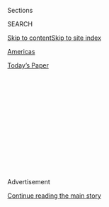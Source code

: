 <div id="app">

<div>

<div>

<div>

<div class="NYTAppHideMasthead css-1q2w90k e1suatyy0">

<div class="section css-ui9rw0 e1suatyy2">

<div class="css-eph4ug er09x8g0">

<div class="css-6n7j50">

</div>

<span class="css-1dv1kvn">Sections</span>

<div class="css-10488qs">

<span class="css-1dv1kvn">SEARCH</span>

</div>

[Skip to content](#site-content)[Skip to site
index](#site-index)

</div>

<div id="masthead-section-label" class="css-1wr3we4 eaxe0e00">

[Americas](https://www.nytimes.com/section/world/americas)

</div>

<div class="css-10698na e1huz5gh0">

</div>

</div>

<div id="masthead-bar-one" class="section hasLinks css-15hmgas e1csuq9d3">

<div class="css-uqyvli e1csuq9d0">

</div>

<div class="css-1uqjmks e1csuq9d1">

</div>

<div class="css-9e9ivx">

[](https://myaccount.nytimes.com/auth/login?response_type=cookie&client_id=vi)

</div>

<div class="css-1bvtpon e1csuq9d2">

[Today’s
Paper](https://www.nytimes.com/section/todayspaper)

</div>

</div>

</div>

</div>

<div data-aria-hidden="false">

<div id="site-content" data-role="main">

<div>

<div class="css-1aor85t" style="opacity:0.000000001;z-index:-1;visibility:hidden">

<div class="css-1hqnpie">

<div class="css-epjblv">

<span class="css-17xtcya">[Americas](/section/world/americas)</span><span class="css-x15j1o">|</span><span class="css-fwqvlz">Under
Pressure, Brazil’s Bolsonaro Forced to Fight
Deforestation</span>

</div>

<div class="css-k008qs">

<div class="css-1iwv8en">

<span class="css-18z7m18"></span>

<div>

</div>

</div>

<span class="css-1n6z4y">https://nyti.ms/3k5rRxc</span>

<div class="css-1705lsu">

<div class="css-4xjgmj">

<div class="css-4skfbu" data-role="toolbar" data-aria-label="Social Media Share buttons, Save button, and Comments Panel with current comment count" data-testid="share-tools">

  - 
  - 
  - 
  - 
    
    <div class="css-6n7j50">
    
    </div>

  - 

</div>

</div>

</div>

</div>

</div>

</div>

<div id="NYT_TOP_BANNER_REGION" class="css-13pd83m">

</div>

<div id="top-wrapper" class="css-1sy8kpn">

<div id="top-slug" class="css-l9onyx">

Advertisement

</div>

[Continue reading the main
story](#after-top)

<div class="ad top-wrapper" style="text-align:center;height:100%;display:block;min-height:250px">

<div id="top" class="place-ad" data-position="top" data-size-key="top">

</div>

</div>

<div id="after-top">

</div>

</div>

<div>

<div id="sponsor-wrapper" class="css-1hyfx7x">

<div id="sponsor-slug" class="css-19vbshk">

Supported by

</div>

[Continue reading the main
story](#after-sponsor)

<div id="sponsor" class="ad sponsor-wrapper" style="text-align:center;height:100%;display:block">

</div>

<div id="after-sponsor">

</div>

</div>

<div class="css-186x18t">

</div>

<div class="css-1vkm6nb ehdk2mb0">

# Under Pressure, Brazil’s Bolsonaro Forced to Fight Deforestation

</div>

After fending off international criticism on rainforest destruction,
President Jair Bolsonaro caved to pressure and took steps to curb
deforestation and forest fires.

<div class="css-79elbk" data-testid="photoviewer-wrapper">

<div class="css-z3e15g" data-testid="photoviewer-wrapper-hidden">

</div>

<div class="css-1a48zt4 ehw59r15" data-testid="photoviewer-children">

![<span class="css-16f3y1r e13ogyst0" data-aria-hidden="true">A cattle
farm burns neighboring forest area in the Mandacaru region of the
Brazilian state of Mato Grosso. Farmers from the Amazon region have
historically set fire to their pastures to clear the area before the
grass
sprouts.</span><span class="css-cnj6d5 e1z0qqy90" itemprop="copyrightHolder"><span class="css-1ly73wi e1tej78p0">Credit...</span><span><span>Victor
Moriyama for The New York
Times</span></span></span>](https://static01.nyt.com/images/2020/08/02/world/02brazil-amazon/merlin_160086585_797d8284-14b9-4098-83bc-3d9e148ee8a1-articleLarge.jpg?quality=75&auto=webp&disable=upscale)

</div>

</div>

<div class="css-18e8msd">

<div class="css-vp77d3 epjyd6m0">

<div class="css-1baulvz">

By [<span class="css-1baulvz" itemprop="name">Ernesto
Londoño</span>](https://www.nytimes.com/by/ernesto-londono) and
<span class="css-1baulvz last-byline" itemprop="name">Letícia
Casado</span>

</div>

</div>

  - Aug. 1,
    2020

  - 
    
    <div class="css-4xjgmj">
    
    <div class="css-d8bdto" data-role="toolbar" data-aria-label="Social Media Share buttons, Save button, and Comments Panel with current comment count" data-testid="share-tools">
    
      - 
      - 
      - 
      - 
        
        <div class="css-6n7j50">
        
        </div>
    
      - 
    
    </div>
    
    </div>

</div>

</div>

<div class="section meteredContent css-1r7ky0e" name="articleBody" itemprop="articleBody">

<div class="css-1fanzo5 StoryBodyCompanionColumn">

<div class="css-53u6y8">

RIO DE JANEIRO — A year ago, as fires engulfed the Amazon, President
Jair Bolsonaro of Brazil reacted to criticism from abroad with
indignation: [“The Amazon is
ours,”](https://www.nytimes.com/2019/07/28/world/americas/brazil-deforestation-amazon-bolsonaro.html)
he said, arguing that the fate of the rainforest was for his country to
decide.

Much has changed in a year.

Under pressure from European governments, foreign investors and
Brazilian companies concerned about the country’s reputation, Mr.
Bolsonaro has banned forest fires for the four months of the dry season
and set up a military operation against deforestation.

The new stance represents a notable turnaround by a government that has
drawn widespread global condemnation over its environmental policies.

Environmentalists, experts and foreign officials who have pressed Brazil
on conservation matters are skeptical of the government’s commitment,
afraid these actions amount to little more than damage control at a time
when the economy is in deep trouble.

</div>

</div>

<div class="css-1fanzo5 StoryBodyCompanionColumn">

<div class="css-53u6y8">

Mr. Bolsonaro and many of his political allies have long favored opening
the Amazon to miners, farmers and loggers, and his government has openly
worked to undermine the land rights of Indigenous communities.
Deforestation has spiked under his tenure.

But as the political and business costs of policies that prioritize
exploration over conservation escalate, some activists see an
opportunity to slow, or even reverse, that trend by promoting private
sector support for greener policies.

“Brazil is becoming an environmental pariah on the global stage,
destroying a positive reputation that took decades to build,” said
Sueley Araújo, a veteran environmental policy expert who was dismissed
as the head of the country’s main environmental protection agency soon
after Mr. Bolsonaro took office.

</div>

</div>

<div class="css-79elbk" data-testid="photoviewer-wrapper">

<div class="css-z3e15g" data-testid="photoviewer-wrapper-hidden">

</div>

<div class="css-1a48zt4 ehw59r15" data-testid="photoviewer-children">

![<span class="css-16f3y1r e13ogyst0" data-aria-hidden="true">Agents of
the Brazilian Institute of the Environment combatting the burning of a
farm near Rio Pardo last year. Residents of the city were sued after
setting fire to several environmental preservation areas belonging to
the Bom Futuro National
Forest.</span><span class="css-cnj6d5 e1z0qqy90" itemprop="copyrightHolder"><span class="css-1ly73wi e1tej78p0">Credit...</span><span>Victor
Moriyama for The New York
Times</span></span>](https://static01.nyt.com/images/2020/07/30/world/00brazil-amazon2/merlin_164845956_f6770388-33c5-46b9-84e1-4473efa1428d-articleLarge.jpg?quality=75&auto=webp&disable=upscale)

</div>

</div>

<div class="css-1fanzo5 StoryBodyCompanionColumn">

<div class="css-53u6y8">

Brazil’s worsening reputation on the environment has also put in
jeopardy two important foreign policy goals: the implementation of a
[trade deal with the European
Union](https://www.dw.com/en/austria-deals-first-blow-to-eu-mercosur-trade-pact/a-50489747)
and its ambition to join the Organization for Economic Cooperation and
Development, a 37-country group. Both deals require Brazil to meet
baseline standards on labor and environmental policies.

</div>

</div>

<div class="css-1fanzo5 StoryBodyCompanionColumn">

<div class="css-53u6y8">

A striking sign of the potential economic damage to Brazil’s interests
came in late June, when more than two dozen financial institutions that
collectively control some $3.7 billion in assets warned the Brazilian
government in a letter that investors were steering away from countries
that are accelerating the degradation of ecosystems.

“We recognize the crucial role that tropical forests play in tackling
climate change, protecting biodiversity and ensuring ecosystem
services,” the investors wrote.

This week, Nordea Asset Management, a major European investment firm,
announced it has dropped from its funds the Brazilian meat giant JBS SA
over the company’s role in deforestation and other concerns, [according
to The Wall Street
Journal.](https://www.wsj.com/articles/nordea-asset-management-drops-jbs-over-deforestation-corruption-worker-health-11595963107)
JBS, one of the leading meat suppliers in the world, has [come under
criticism](https://www.nytimes.com/2019/10/10/world/americas/amazon-fires-brazil-cattle.html)
for failing to keep meat from cattle grazed in protected lands out of
its supply chains.

Norway’s Minister of Climate and Environment, Sveinung Rotevatn, said
Brazil has managed in the past to rein in deforestation by protecting
Indigenous communities, shielding natural forests and aggressively
enforcing the law.

“Brazil was a world leader in dramatically reducing deforestation, and
showed the world that they could significantly increase agricultural
production at the same time,” he said in an email. “They can do so
again.”

The message has clearly registered within Brazil. The country’s three
largest banks announced this week a joint effort to press for and fund
sustainable development projects in the Amazon.

</div>

</div>

<div class="css-1fanzo5 StoryBodyCompanionColumn">

<div class="css-53u6y8">

And a group of former Brazilian finance ministers and central bank
presidents argued in a joint statement earlier this month that the best
way to jump-start the economy is by investing in greener technologies,
ending fuel subsidies and drastically reducing the deforestation
rate.

</div>

</div>

<div class="css-79elbk" data-testid="photoviewer-wrapper">

<div class="css-z3e15g" data-testid="photoviewer-wrapper-hidden">

</div>

<div class="css-1a48zt4 ehw59r15" data-testid="photoviewer-children">

<div class="css-1xdhyk6 erfvjey0">

<span class="css-1ly73wi e1tej78p0">Image</span>

<div class="css-zjzyr8">

<div data-testid="lazyimage-container" style="height:257.77777777777777px">

</div>

</div>

</div>

<span class="css-16f3y1r e13ogyst0" data-aria-hidden="true">Burned
forest near a cattle ranch in Mato
Grosso.</span><span class="css-cnj6d5 e1z0qqy90" itemprop="copyrightHolder"><span class="css-1ly73wi e1tej78p0">Credit...</span><span>Victor
Moriyama for The New York Times</span></span>

</div>

</div>

<div class="css-1fanzo5 StoryBodyCompanionColumn">

<div class="css-53u6y8">

But the clearest sign of the shifting politics on the issue lies in the
fate of Ricardo Salles, Mr. Bolsonaro’s environment minister, who is
fighting for his political survival amid criticism of Brazil’s growing
deforestation.

Mr. Salles, the face of the Bolsonaro administration’s efforts to weaken
environmental protections, was expelled from his party in May over his
leadership of the ministry. He is also facing a legal complaint from
federal prosecutors who are seeking his removal, arguing that Mr.
Salles’ actions in office amounted to a dereliction of duty.

Brazilian leaders have often bristled at foreign-led campaigns to save
the rainforest, regarding such efforts as an underhanded way to hinder
the economic potential of the vast nation, which is a leading exporter
of food and other commodities.

Last July, Mr. Bolsonaro told a round table of international journalists
that the rate of deforestation in the Amazon should concern Brazil
alone. [“The Amazon is
ours,”](https://www.theguardian.com/world/2019/jul/19/jair-bolsonaro-brazil-amazon-rainforest-deforestation)
he snapped.

The next month, in early August, Mr. Bolsonaro fired the head of the
government agency that tracks deforestation trends, and Mr. Salles
raised doubts about his own government’s data, which showed a clear rise
in destruction of the
forest.

<div class="css-79elbk" data-testid="photoviewer-wrapper">

<div class="css-z3e15g" data-testid="photoviewer-wrapper-hidden">

</div>

<div class="css-1a48zt4 ehw59r15" data-testid="photoviewer-children">

<div class="css-zgakxe erfvjey0">

<span class="css-1ly73wi e1tej78p0">Image</span>

<div class="css-zjzyr8">

<div data-testid="lazyimage-container" style="height:257.77777777777777px">

</div>

</div>

</div>

<span class="css-16f3y1r e13ogyst0" data-aria-hidden="true">President
Jair Bolsonaro of Brazil, left, and the country’s environment minister,
Ricardo Salles. Ms. Salles is fighting efforts to bar him from public
office.</span><span class="css-cnj6d5 e1z0qqy90" itemprop="copyrightHolder"><span class="css-1ly73wi e1tej78p0">Credit...</span><span>Jose
Cruz/Agencia Brasil, via Reuters</span></span>

</div>

</div>

</div>

</div>

<div class="css-1fanzo5 StoryBodyCompanionColumn">

<div class="css-53u6y8">

Later that month, world leaders, celebrities and people on social media
reacted with horror as photos and videos of an unusually intense fire
season in the Amazon went viral. Such fires are intentionally set in
July and August to clear land for cattle grazing and to plant crops, but
several last year, which was unusually dry, raged out of control.

Mr. Bolsonaro sparred with President Emmanuel Macron of France after the
European leader drew attention to the fires by asserting that “our house
is burning. Literally.”

Since then, experts say, deforestation has continued to rise as the
government has hobbled its environmental protection agencies, allowing
illegal miners and loggers to go deeper into the Amazon with broad
impunity.

During the first six months of this year, loggers razed approximately
1,184 square miles of the Amazon, according to Brazil’s National
Institute for Space Research. That area — slightly smaller than the
state of Rhode Island — is 25 percent larger than the forest cover lost
during the same time period in 2019.

Environmental experts say the military operation to curb deforestation,
which includes more than 3,600 troops and law enforcement agents, will
at best make a dent in deforestation and fire trends this year. To
fundamentally reverse them, they say the government would need to make
sweeping changes to bolster the staffing level, tools and political
backing of the environmental protection
agencies.

</div>

</div>

<div class="css-79elbk" data-testid="photoviewer-wrapper">

<div class="css-z3e15g" data-testid="photoviewer-wrapper-hidden">

</div>

<div class="css-1a48zt4 ehw59r15" data-testid="photoviewer-children">

<div class="css-1xdhyk6 erfvjey0">

<span class="css-1ly73wi e1tej78p0">Image</span>

<div class="css-zjzyr8">

<div data-testid="lazyimage-container" style="height:257.77777777777777px">

</div>

</div>

</div>

<span class="css-16f3y1r e13ogyst0" data-aria-hidden="true">An illegal
logging operation in Pará state last
year.</span><span class="css-cnj6d5 e1z0qqy90" itemprop="copyrightHolder"><span class="css-1ly73wi e1tej78p0">Credit...</span><span>Victor
Moriyama for The New York Times</span></span>

</div>

</div>

<div class="css-1fanzo5 StoryBodyCompanionColumn">

<div class="css-53u6y8">

The association of government environmental protection agents and
federal prosecutors say Mr. Salles is largely responsible for the rise
in deforestation during the Bolsonaro administration.

</div>

</div>

<div class="css-1fanzo5 StoryBodyCompanionColumn">

<div class="css-53u6y8">

On his watch, they asserted in separate statements issued recently,
career specialists have lost tools and autonomy. Career law enforcement
agents at the main environmental agencies were demoted or dismissed
earlier this year after operations against land invaders that drew a
political backlash.

Criticism of Mr. Salles reached a boiling point in May following the
release of a video recording of a cabinet meeting during which he said
the coronavirus pandemic had created an opportune distraction to make
headway on environmental deregulation without drawing much scrutiny from
the press.

In a [126-page
complaint](http://www.mpf.mp.br/df/sala-de-imprensa/docs/aia-salles-1)
filed in early July, federal prosecutors accused Mr. Salles of spending
money inefficiently, retaliating against effective enforcement agents
and issuing the fewest fines for environmental crimes in 20 years, even
as invasion of protected lands surged.

“The destruction of the system of Brazil’s environmental protection
system was the result of the acts, omissions and statements by the
accused,” federal prosecutors [wrote in their
complaint](http://www.mpf.mp.br/df/sala-de-imprensa/noticias-df/mpf-pede-afastamento-de-ricardo-salles-do-ministerio-do-meio-ambiente-por-improbidade-administrativa),
which seeks to prevent Mr. Salles from occupying public office.

Mr. Salles, who did not respond to a request for an interview, called
the allegations baseless and accused prosecutors of meddling in policies
of the executive branch.

Mr. Bolsonaro’s office referred a request for comment to the office of
the vice president, Hamilton Mourão, which also did not respond.

Mr. Mourão, a former Army general and the head of the government’s
recent military deployment to the Amazon, has billed the effort a sign
of the administration’s commitment to reduce deforestation and other
environmental crimes.

</div>

</div>

<div class="css-1fanzo5 StoryBodyCompanionColumn">

<div class="css-53u6y8">

“Rest assured that enforcement is continuing,” Mr. Mourão [said earlier
this
month](https://www.gov.br/pt-br/noticias/meio-ambiente-e-clima/2020/07/em-programa-de-radio-mourao-fala-sobre-fiscalizacao-na-amazonia)
in remarks to a public radio station, “and that it is having good
results.”

</div>

</div>

<div class="css-79elbk" data-testid="photoviewer-wrapper">

<div class="css-z3e15g" data-testid="photoviewer-wrapper-hidden">

</div>

<div class="css-1a48zt4 ehw59r15" data-testid="photoviewer-children">

<div class="css-1xdhyk6 erfvjey0">

<span class="css-1ly73wi e1tej78p0">Image</span>

<div class="css-zjzyr8">

<div data-testid="lazyimage-container" style="height:289.35555555555555px">

</div>

</div>

</div>

<span class="css-16f3y1r e13ogyst0" data-aria-hidden="true">Timber on a
ferry crossing the Pacajá River, a popular transportation route for
legal and illegal logging, in Pará last
year.</span><span class="css-cnj6d5 e1z0qqy90" itemprop="copyrightHolder"><span class="css-1ly73wi e1tej78p0">Credit...</span><span>Victor
Moriyama for The New York Times</span></span>

</div>

</div>

<div>

</div>

</div>

<div>

</div>

<div>

</div>

<div>

</div>

<div>

<div id="bottom-wrapper" class="css-1ede5it">

<div id="bottom-slug" class="css-l9onyx">

Advertisement

</div>

[Continue reading the main
story](#after-bottom)

<div id="bottom" class="ad bottom-wrapper" style="text-align:center;height:100%;display:block;min-height:90px">

</div>

<div id="after-bottom">

</div>

</div>

</div>

</div>

</div>

## Site Index

<div>

</div>

## Site Information Navigation

  - [© <span>2020</span> <span>The New York Times
    Company</span>](https://help.nytimes.com/hc/en-us/articles/115014792127-Copyright-notice)

<!-- end list -->

  - [NYTCo](https://www.nytco.com/)
  - [Contact
    Us](https://help.nytimes.com/hc/en-us/articles/115015385887-Contact-Us)
  - [Work with us](https://www.nytco.com/careers/)
  - [Advertise](https://nytmediakit.com/)
  - [T Brand Studio](http://www.tbrandstudio.com/)
  - [Your Ad
    Choices](https://www.nytimes.com/privacy/cookie-policy#how-do-i-manage-trackers)
  - [Privacy](https://www.nytimes.com/privacy)
  - [Terms of
    Service](https://help.nytimes.com/hc/en-us/articles/115014893428-Terms-of-service)
  - [Terms of
    Sale](https://help.nytimes.com/hc/en-us/articles/115014893968-Terms-of-sale)
  - [Site
    Map](https://spiderbites.nytimes.com)
  - [Help](https://help.nytimes.com/hc/en-us)
  - [Subscriptions](https://www.nytimes.com/subscription?campaignId=37WXW)

</div>

</div>

</div>

</div>
